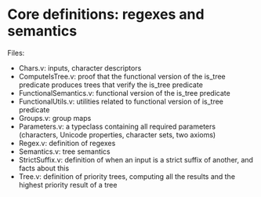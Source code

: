 Core definitions: regexes and semantics
=======================================

Files:
- Chars.v: inputs, character descriptors
- ComputeIsTree.v: proof that the functional version of the is_tree predicate produces trees that verify the is_tree predicate
- FunctionalSemantics.v: functional version of the is_tree predicate
- FunctionalUtils.v: utilities related to functional version of is_tree predicate
- Groups.v: group maps
- Parameters.v: a typeclass containing all required parameters (characters, Unicode properties, character sets, two axioms)
- Regex.v: definition of regexes
- Semantics.v: tree semantics
- StrictSuffix.v: definition of when an input is a strict suffix of another, and facts about this
- Tree.v: definition of priority trees, computing all the results and the highest priority result of a tree